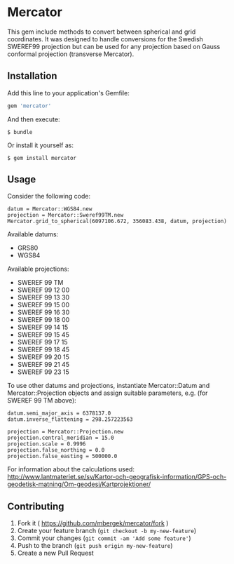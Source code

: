 # Mercator

This gem include methods to convert between spherical and grid coordinates. It was designed to handle conversions for the Swedish SWEREF99 projection but can be used for any projection based on Gauss conformal projection (transverse Mercator).

## Installation

Add this line to your application's Gemfile:

```ruby
gem 'mercator'
```

And then execute:

    $ bundle

Or install it yourself as:

    $ gem install mercator

## Usage

Consider the following code:

```require 'mercator'
datum = Mercator::WGS84.new
projection = Mercator::Sweref99TM.new
Mercator.grid_to_spherical(6097106.672, 356083.438, datum, projection)
```

Available datums:

* GRS80
* WGS84

Available projections:

* SWEREF 99 TM
* SWEREF 99 12 00
* SWEREF 99 13 30
* SWEREF 99 15 00
* SWEREF 99 16 30
* SWEREF 99 18 00
* SWEREF 99 14 15
* SWEREF 99 15 45
* SWEREF 99 17 15
* SWEREF 99 18 45
* SWEREF 99 20 15
* SWEREF 99 21 45
* SWEREF 99 23 15

To use other datums and projections, instantiate Mercator::Datum and Mercator::Projection objects and assign suitable parameters, e.g. (for SWEREF 99 TM above):

```datum = Mercator::Datum.new
datum.semi_major_axis = 6378137.0
datum.inverse_flattening = 298.257223563

projection = Mercator::Projection.new
projection.central_meridian = 15.0
projection.scale = 0.9996
projection.false_northing = 0.0
projection.false_easting = 500000.0
```

For information about the calculations used:  http://www.lantmateriet.se/sv/Kartor-och-geografisk-information/GPS-och-geodetisk-matning/Om-geodesi/Kartprojektioner/


## Contributing

1. Fork it ( https://github.com/mbergek/mercator/fork )
2. Create your feature branch (`git checkout -b my-new-feature`)
3. Commit your changes (`git commit -am 'Add some feature'`)
4. Push to the branch (`git push origin my-new-feature`)
5. Create a new Pull Request

